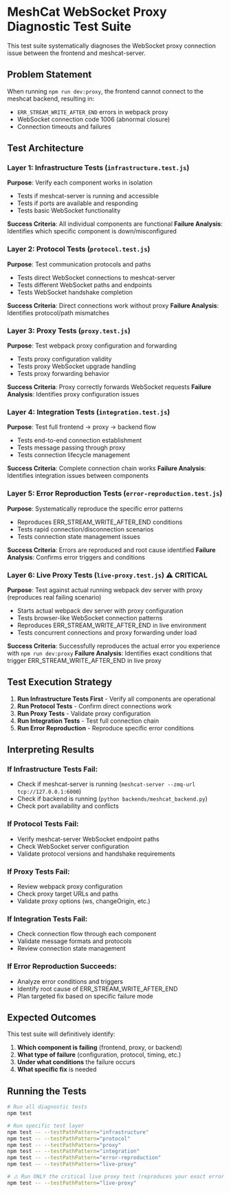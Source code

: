# MeshCat WebSocket Proxy Diagnostic Test Suite

This test suite systematically diagnoses the WebSocket proxy connection issue between the frontend and meshcat-server.

## Problem Statement
When running `npm run dev:proxy`, the frontend cannot connect to the meshcat backend, resulting in:
- `ERR_STREAM_WRITE_AFTER_END` errors in webpack proxy
- WebSocket connection code 1006 (abnormal closure)
- Connection timeouts and failures

## Test Architecture

### Layer 1: Infrastructure Tests (`infrastructure.test.js`)
**Purpose**: Verify each component works in isolation
- Tests if meshcat-server is running and accessible
- Tests if ports are available and responding
- Tests basic WebSocket functionality

**Success Criteria**: All individual components are functional
**Failure Analysis**: Identifies which specific component is down/misconfigured

### Layer 2: Protocol Tests (`protocol.test.js`) 
**Purpose**: Test communication protocols and paths
- Tests direct WebSocket connections to meshcat-server
- Tests different WebSocket paths and endpoints
- Tests WebSocket handshake completion

**Success Criteria**: Direct connections work without proxy
**Failure Analysis**: Identifies protocol/path mismatches

### Layer 3: Proxy Tests (`proxy.test.js`)
**Purpose**: Test webpack proxy configuration and forwarding
- Tests proxy configuration validity
- Tests proxy WebSocket upgrade handling
- Tests proxy forwarding behavior

**Success Criteria**: Proxy correctly forwards WebSocket requests
**Failure Analysis**: Identifies proxy configuration issues

### Layer 4: Integration Tests (`integration.test.js`)
**Purpose**: Test full frontend → proxy → backend flow
- Tests end-to-end connection establishment
- Tests message passing through proxy
- Tests connection lifecycle management

**Success Criteria**: Complete connection chain works
**Failure Analysis**: Identifies integration issues between components

### Layer 5: Error Reproduction Tests (`error-reproduction.test.js`)
**Purpose**: Systematically reproduce the specific error patterns
- Reproduces ERR_STREAM_WRITE_AFTER_END conditions
- Tests rapid connection/disconnection scenarios
- Tests connection state management issues

**Success Criteria**: Errors are reproduced and root cause identified
**Failure Analysis**: Confirms error triggers and conditions

### Layer 6: Live Proxy Tests (`live-proxy.test.js`) ⚠️ **CRITICAL**
**Purpose**: Test against actual running webpack dev server with proxy (reproduces real failing scenario)
- Starts actual webpack dev server with proxy configuration
- Tests browser-like WebSocket connection patterns
- Reproduces ERR_STREAM_WRITE_AFTER_END in live environment
- Tests concurrent connections and proxy forwarding under load

**Success Criteria**: Successfully reproduces the actual error you experience with `npm run dev:proxy`
**Failure Analysis**: Identifies exact conditions that trigger ERR_STREAM_WRITE_AFTER_END in live proxy

## Test Execution Strategy

1. **Run Infrastructure Tests First** - Verify all components are operational
2. **Run Protocol Tests** - Confirm direct connections work
3. **Run Proxy Tests** - Validate proxy configuration
4. **Run Integration Tests** - Test full connection chain
5. **Run Error Reproduction** - Reproduce specific error conditions

## Interpreting Results

### If Infrastructure Tests Fail:
- Check if meshcat-server is running (`meshcat-server --zmq-url tcp://127.0.0.1:6000`)
- Check if backend is running (`python backends/meshcat_backend.py`)
- Check port availability and conflicts

### If Protocol Tests Fail:
- Verify meshcat-server WebSocket endpoint paths
- Check WebSocket server configuration
- Validate protocol versions and handshake requirements

### If Proxy Tests Fail:
- Review webpack proxy configuration
- Check proxy target URLs and paths
- Validate proxy options (ws, changeOrigin, etc.)

### If Integration Tests Fail:
- Check connection flow through each component
- Validate message formats and protocols
- Review connection state management

### If Error Reproduction Succeeds:
- Analyze error conditions and triggers
- Identify root cause of ERR_STREAM_WRITE_AFTER_END
- Plan targeted fix based on specific failure mode

## Expected Outcomes

This test suite will definitively identify:
1. **Which component is failing** (frontend, proxy, or backend)
2. **What type of failure** (configuration, protocol, timing, etc.)
3. **Under what conditions** the failure occurs
4. **What specific fix** is needed

## Running the Tests

```bash
# Run all diagnostic tests
npm test

# Run specific test layer
npm test -- --testPathPattern="infrastructure"
npm test -- --testPathPattern="protocol"
npm test -- --testPathPattern="proxy"
npm test -- --testPathPattern="integration"
npm test -- --testPathPattern="error-reproduction"
npm test -- --testPathPattern="live-proxy"

# ⚠️ Run ONLY the critical live proxy test (reproduces your exact error)
npm test -- --testPathPattern="live-proxy"
